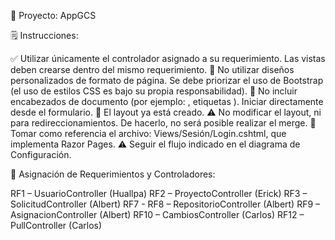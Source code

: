 📌 Proyecto: AppGCS

🗒️ Instrucciones:

✅ Utilizar únicamente el controlador asignado a su requerimiento. Las vistas deben crearse dentro del mismo requerimiento.
🚫 No utilizar diseños personalizados de formato de página. Se debe priorizar el uso de Bootstrap (el uso de estilos CSS es bajo su propia responsabilidad).
🚫 No incluir encabezados de documento (por ejemplo: <head>, etiquetas <html>). Iniciar directamente desde el formulario.
📄 El layout ya está creado.
⚠️ No modificar el layout, ni para redireccionamientos. De hacerlo, no será posible realizar el merge.
📂 Tomar como referencia el archivo: Views/Sesión/Login.cshtml, que implementa Razor Pages.
⚠️ Seguir el flujo indicado en el diagrama de Configuración.

🔧 Asignación de Requerimientos y Controladores:

RF1 – UsuarioController (Huallpa)
RF2 – ProyectoController (Erick)
RF3 – SolicitudController (Albert)
RF7 - RF8 – RepositorioController (Albert)
RF9 – AsignacionController (Albert)
RF10 – CambiosController (Carlos)
RF12 – PullController (Carlos)
